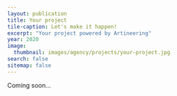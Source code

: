 ```yaml
---
layout: publication
title: Your project
tile-caption: Let's make it happen!
excerpt: "Your project powered by Artineering"
year: 2020
image:
  thumbnail: images/agency/projects/your-project.jpg
search: false
sitemap: false
---
```

Coming soon...

